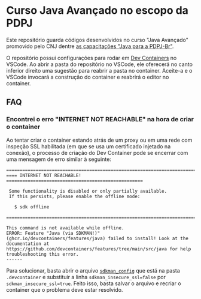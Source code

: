 # Curso Java Avançado no escopo da PDPJ

Este repositório guarda códigos desenvolvidos no curso "Java Avançado" promovido pelo CNJ dentre [as capacitações "Java para a PDPJ-Br"](https://www.cnj.jus.br/formacao-e-capacitacao/pdpj/).

O repositório possui configurações para rodar em [Dev Containers](https://code.visualstudio.com/docs/devcontainers/containers) no VSCode.
Ao abrir a pasta do repositório no VSCode, ele oferecerá no canto inferior direito uma sugestão para reabrir a pasta no container. Aceite-a e o VSCode invocará a construção do container e reabrirá o editor no container.

## FAQ

### Encontrei o erro "INTERNET NOT REACHABLE" na hora de criar o container

Ao tentar criar o container estando atrás de um proxy ou em uma rede com inspeção SSL habilitada (em que se usa um certificado injetado na conexão), o processo de criação do Dev Container pode se encerrar com uma mensagem de erro similar à seguinte:

```
================================================================================
==== INTERNET NOT REACHABLE! ===================================================

 Some functionality is disabled or only partially available.
 If this persists, please enable the offline mode:

   $ sdk offline

================================================================================

This command is not available while offline.
ERROR: Feature "Java (via SDKMAN!)" (ghcr.io/devcontainers/features/java) failed to install! Look at the documentation at https://github.com/devcontainers/features/tree/main/src/java for help troubleshooting this error.
------
```

Para solucionar, basta abrir o arquivo [`sdkman_config`](.devcontainer/sdkman_config) que está na pasta `.devcontainer` e substituir a linha `sdkman_insecure_ssl=false` por `sdkman_insecure_ssl=true`. Feito isso, basta salvar o arquivo e recriar o container que o problema deve estar resolvido.
